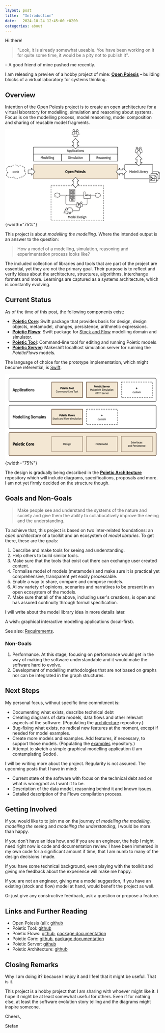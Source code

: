 ```yaml
---
layout: post
title:  "Introduction"
date:   2024-10-24 12:45:00 +0200
categories: about
---
```



Hi there!

> "Look, it is already somewhat useable. You have been working on it for quite
some time, it would be a pity not to publish it".

– A good friend of mine pushed me recently.

I am releasing a preview of a hobby project of mine: **[Open Poiesis](https://github.com/openpoiesis/)** – building
blocks of a virtual laboratory for systems thinking.


## Overview

Intention of the Open Poiesis project is to create an open architecture for
a virtual laboratory for modelling, simulation and reasoning about systems.
Focus is on the modelling process, model reasoning, model composition and
sharing of reusable model fragments.

![Overview](/images/introduction-overview.png){:width="75%"}


This project is about _modelling the modelling_. Where the intended output is
an answer to the question:

> How a model of a modelling, simulation, reasoning and experimentation
process looks like?

The included collection of libraries and tools that are part of the project
are essential, yet they are not the primary goal. Their purpose is to reflect
and verify ideas about the architecture, structures, algorithms, interchange
formats and more. Learnings are captured as a systems architecture, which
is constantly evolving.


## Current Status

As of the time of this post, the following components exist:

- [**Poietic Core**](https://github.com/OpenPoiesis/poietic-core):
  Swift package that provides basis for design,
  design objects, metamodel, changes, persistence, arithmetic
  expressions.
- [**Poietic Flows**](https://github.com/OpenPoiesis/poietic-flows):
  Swift package for [Stock and Flow](https://en.wikipedia.org/wiki/Stock_and_flow)
  modelling domain and simulator.
- [**Poietic Tool**](https://github.com/OpenPoiesis/poietic-tool):
  Command-line tool for editing and running Poietic models.
- [**Poietic Server**](https://github.com/OpenPoiesis/poietic-server):
  Makeshift localhost simulation server for running the _PoieticFlows_ models.


The language of choice for the prototype implementation,
which might become referential, is [Swift](https://www.swift.org).

![Open Poiesis First Overview](/images/introduction-project-modules.png){:width="75%"}

The design is gradually being described in the 
[**Poietic Architecture**](https://github.com/OpenPoiesis/poietic-architecture)
repository which will include diagrams, specifications, proposals and more. I am
not yet firmly decided on the structure though.


## Goals and Non-Goals

> Make people see and understand the systems of the nature and society and give
them the ability to collaboratively improve the seeing and the understanding.

To achieve that, this project is based on two inter-related foundations:
an _open architecture_ of a toolkit and an ecosystem of _model libraries_. To get
there, these are the goals:

1. Describe and make tools for seeing and understanding.
2. Help others to build similar tools.
3. Make sure that the tools that exist out there can exchange user created
   content.
4. Formalise model of models (metamodel) and make sure it is practical yet
   comprehensive, transparent yet easily processable.
5. Enable a way to share, compare and compose models.
6. Allow variety of opinions, scenarios and narratives to be present
   in an open ecosystem of the models.
7. Make sure that all of the above, including user's creations, is open and
   has assured continuity through formal specification.

I will write about the model library idea in more details later.

A wish: graphical interactive modelling applications (local-first).

See also: [Requirements](https://github.com/OpenPoiesis/poietic-architecture/blob/main/Drafts/Requirements.md).


### Non-Goals

1. Performance. At this stage, focusing on performance would get in
   the way of making the software understandable and it would make the
   software hard to evolve.
2. Development of modelling methodologies that are not based on graphs nor
   can be integrated in the graph structures.


## Next Steps

My personal focus, without specific time commitment is:

- Documenting what exists, describe technical debt
- Creating diagrams of data models, data flows and other relevant aspects
  of the software. (Populating the [architecture](https://github.com/OpenPoiesis/poietic-architecture) repository.)
- Bug-fixing what exists, no radical new features at the moment, except
  if needed for model examples.
- Create more models and examples. Add features, if necessary, to support
  those models. (Populating the [examples](https://github.com/OpenPoiesis/poietic-examples) repository.)
- Attempt to sketch a simple graphical modelling application (I am contemplating
  Godot).

I will be writing more about the project. Regularity is not assured. The 
upcoming posts that I have in mind:

- Current state of the software with focus on the technical debt and on
  what is wrong/not as I want it to be.
- Description of the data model, reasoning behind it and known issues.
- Detailed description of the Flows compilation process.


## Getting Involved

If you would like to to join me on the journey of _modelling the modelling_, 
_modelling the seeing_ and _modelling the understanding_, I would be more than
happy.

If you don't have an idea how, and if you are an engineer, the help I might need
right now is code and documentation review. I have been immersed in my own code
for a significant amount if time, that I am numb to many of the design decisions
I made.

If you have some technical background, even playing with the toolkit and
giving me feedback about the experience will make me happy.

If you are not an engineer, giving me a model suggestion, if you have an existing
(stock and flow) model at hand, would benefit the project as well.

Or just give any constructive feedback, ask a question or propose a feature.

  
## Links and Further Reading

- Open Poiesis (all): [github](https://github.com/openpoiesis/)
- Poietic Tool: [github](https://github.com/OpenPoiesis/poietic-tool)
- Poietic Flows: [github](https://github.com/OpenPoiesis/poietic-flows), [package documentation](https://openpoiesis.github.io/poietic-flows/documentation/poieticflows/)
- Poietic Core: [github](https://github.com/OpenPoiesis/poietic-core), [package documentation](https://openpoiesis.github.io/poietic-core/documentation/poieticcore/)
- Poietic Server: [github](https://github.com/OpenPoiesis/poietic-servera)
- Poietic Architecture: [github](https://github.com/OpenPoiesis/poietic-architecture)


## Closing Remarks

Why I am doing it? because I enjoy it and I feel that it might be useful.
That is it.

This project is a hobby project that I am sharing with whoever might like it.
I hope it might be at least somewhat useful for others. Even if for nothing
else, at least the software evolution story telling and the diagrams might
inspire someone.

Cheers,

Stefan
